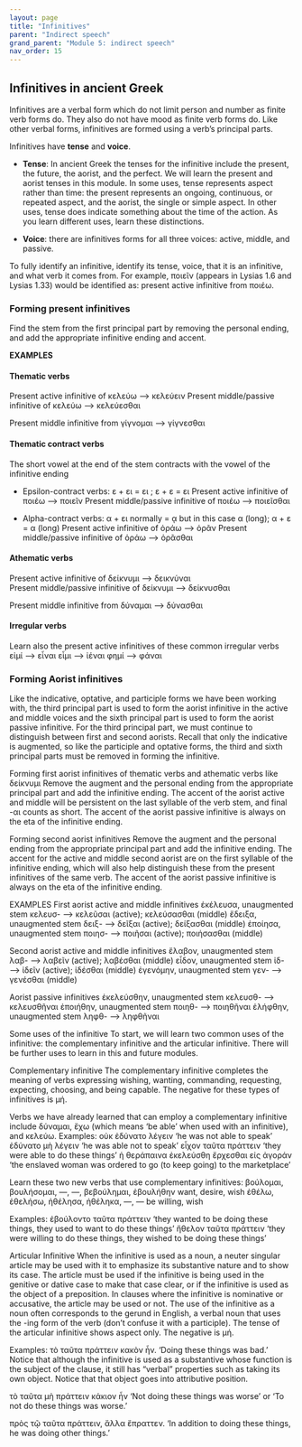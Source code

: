 ```yaml
---
layout: page
title: "Infinitives"
parent: "Indirect speech"
grand_parent: "Module 5: indirect speech"
nav_order: 15
---
```


## Infinitives in ancient Greek
Infinitives are a verbal form which do not limit person and number as finite verb forms do. They also do not have mood as finite verb forms do. Like other verbal forms, infinitives are formed using a verb’s principal parts.

Infinitives have **tense** and **voice**. 
- **Tense**: In ancient Greek the tenses for the infinitive include the present, the future, the aorist, and the perfect. We will learn the present and aorist tenses in this module. In some uses, tense represents aspect rather than time: the present represents an ongoing, continuous, or repeated aspect, and the aorist, the single or simple aspect. In other uses, tense does indicate something about the time of the action. As you learn different uses, learn these distinctions.

- **Voice**: there are infinitives forms for all three voices: active, middle, and passive.

To fully identify an infinitive, identify its tense, voice, that it is an infinitive, and what verb it comes from. For example, ποιεῖν (appears in Lysias 1.6 and Lysias 1.33) would be identified as: present active infinitive from ποιέω.


### Forming present infinitives
Find the stem from the first principal part by removing the personal ending, and add the appropriate infinitive ending and accent.

**EXAMPLES**

#### Thematic verbs
Present active infinitive of κελεύω —> κελεύειν 
Present middle/passive infinitive of κελεύω —> κελεύεσθαι 

Present middle infinitive from γίγνομαι —> γίγνεσθαι 

#### Thematic contract verbs
The short vowel at the end of the stem contracts with the vowel of the infinitive ending
- Epsilon-contract verbs: ε + ει = ει ; ε + ε = ει 
Present active infinitive of ποιέω  —> ποιεῖν 
Present middle/passive infinitive of ποιέω —> ποιεῖσθαι 

- Alpha-contract verbs: α + ει normally = ᾳ but in this case α (long); α + ε = α (long)
Present active infinitive of ὁράω  —> ὁρᾶν 
Present middle/passive infinitive of ὁράω —> ὁρᾶσθαι 

#### Athematic verbs
Present active infinitive of δείκνυμι  —> δεικνύναι  
Present middle/passive infinitive of δείκνυμι —> δείκνυσθαι 

Present middle infinitive from δύναμαι —> δύνασθαι 

#### Irregular verbs
Learn also the present active infinitives of these common irregular verbs
εἰμί —> εἶναι
εἶμι —> ἰέναι
φημί —> φάναι


### Forming Aorist infinitives
Like the indicative, optative, and participle forms we have been working with, the third principal part is used to form the aorist infinitive in the active and middle voices and the sixth principal part is used to form the aorist passive infinitive. For the third principal part, we must continue to distinguish between first and second aorists. Recall that only the indicative is augmented, so like the participle and optative forms, the third and sixth principal parts must be removed in forming the infinitive.

Forming first aorist infinitives of thematic verbs and athematic verbs like δείκνυμι 
Remove the augment and the personal ending from the appropriate principal part and add the infinitive ending. The accent of the aorist active and middle will be persistent on the last syllable of the verb stem, and final -αι counts as short. The accent of the aorist passive infinitive is always on the eta of the infinitive ending.

Forming second aorist infinitives
Remove the augment and the personal ending from the appropriate principal part and add the infinitive ending. The accent for the active and middle second aorist are on the first syllable of the infinitive ending, which will also help distinguish these from the present infinitives of the same verb. The accent of the aorist passive infinitive is always on the eta of the infinitive ending.






EXAMPLES
First aorist active and middle infinitives
ἐκέλευσα, unaugmented stem κελευσ- —> κελεῦσαι (active); κελεύσασθαι (middle)
ἔδειξα, unaugmented stem δειξ- —> δεῖξαι (active); δείξασθαι (middle)
ἐποίησα, unaugmented stem ποιησ- —> ποιῆσαι (active); ποιήσασθαι (middle)

Second aorist active and middle infinitives
ἔλαβον, unaugmented stem λαβ- —> λαβεῖν (active); λαβέσθαι (middle)
εἶδον, unaugmented stem ἰδ- —> ἰδεῖν (active); ἰδέσθαι (middle)
ἐγενόμην, unaugmented stem γεν- —> γενέσθαι (middle)

Aorist passive infinitives
ἐκελεύσθην, unaugmented stem κελευσθ- —> κελευσθῆναι 
ἐποιήθην, unaugmented stem ποιηθ- —> ποιηθῆναι 
ἐλήφθην, unaugmented stem ληφθ- —> ληφθῆναι 


Some uses of the infinitive
To start, we will learn two common uses of the infinitive: the complementary infinitive and the articular infinitive. There will be further uses to learn in this and future modules. 

Complementary infinitive
The complementary infinitive completes the meaning of verbs expressing wishing, wanting, commanding, requesting, expecting, choosing, and being capable. The negative for these types of infinitives is μή. 

Verbs we have already learned that can employ a complementary infinitive include δύναμαι,
ἔχω (which means ‘be able’ when used with an infinitive), and κελεύω. 
Examples:
οὐκ ἐδύνατο λέγειν  ‘he was not able to speak’ 
ἐδύνατο μὴ λέγειν ‘he was able not to speak’
εἶχον ταῦτα πράττειν ‘they were able to do these things’ 
ἡ θεράπαινα ἐκελεύσθη ἔρχεσθαι εἰς ἀγοράν ‘the enslaved woman was ordered to go (to keep going) to the marketplace’

Learn these two new verbs that use complementary infinitives:
βούλομαι, βουλήσομαι, —, —, βεβούλημαι, ἐβουλήθην 	want, desire, wish
ἐθέλω, ἐθελήσω, ἠθέλησα, ἠθέληκα, —, — 	be willing, wish

Examples:
ἐβούλοντο ταῦτα πράττειν ‘they wanted to be doing these things, they used to want to do these things’
ἤθελον ταῦτα πράττειν ‘they were willing to do these things, they wished to be doing these things’

Articular Infinitive
When the infinitive is used as a noun, a neuter singular article may be used with it to emphasize its substantive nature and to show its case. The article must be used if the infinitive is being used in the genitive or dative case to make that case clear, or if the infinitive is used as the object of a preposition. In clauses where the infinitive is nominative or accusative, the article may be used or not. The use of the infinitive as a noun often corresponds to the gerund in English, a verbal noun that uses the -ing form of the verb (don’t confuse it with a participle). The tense of the articular infinitive shows aspect only. The negative is μή.

Examples:
τὸ ταῦτα πράττειν κακὸν ἦν. ‘Doing these things was bad.’
Notice that although the infinitive is used as a substantive whose function is the subject of the clause, it still has “verbal” properties such as taking its own object. Notice that that object goes into attributive position.

τὸ ταῦτα μὴ πράττειν κάκιον ἦν ‘Not doing these things was worse’ or ‘To not do these things was worse.’

πρὸς τῷ ταῦτα πράττειν, ἄλλα ἔπραττεν. ‘In addition to doing these things, he was doing other things.’
